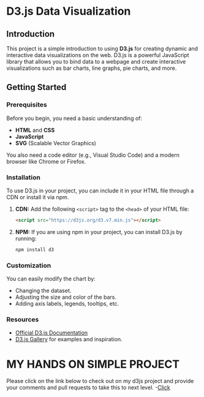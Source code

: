 
# D3.js Data Visualization 

## Introduction

This project is a simple introduction to using **D3.js** for creating dynamic and interactive data visualizations on the web. D3.js is a powerful JavaScript library that allows you to bind data to a webpage and create interactive visualizations such as bar charts, line graphs, pie charts, and more.

## Getting Started

### Prerequisites

Before you begin, you need a basic understanding of:

- **HTML** and **CSS**
- **JavaScript**
- **SVG** (Scalable Vector Graphics)

You also need a code editor (e.g., Visual Studio Code) and a modern browser like Chrome or Firefox.

### Installation

To use D3.js in your project, you can include it in your HTML file through a CDN or install it via npm.

1. **CDN:**
   Add the following `<script>` tag to the `<head>` of your HTML file:
   
   ```html
   <script src="https://d3js.org/d3.v7.min.js"></script>
   ```

2. **NPM:**
   If you are using npm in your project, you can install D3.js by running:

   ```bash
   npm install d3
   ```

### Customization

You can easily modify the chart by:

- Changing the dataset.
- Adjusting the size and color of the bars.
- Adding axis labels, legends, tooltips, etc.

### Resources

- [Official D3.js Documentation](https://d3js.org)
- [D3.js Gallery](https://observablehq.com/@d3/gallery) for examples and inspiration.
# MY HANDS ON SIMPLE PROJECT
Please click on the link below to check out on my d3js project and provide your comments and pull requests to take this to next level.
-[Click](https://georgemutale.github.io/D3_js_visualisation.github.io/)

